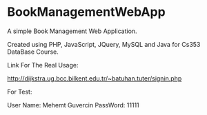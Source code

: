 # BookManagementWebApp
A simple Book Management Web Application.

Created using PHP, JavaScript, JQuery, MySQL and Java for Cs353 DataBase Course.

Link For The Real Usage:

http://dijkstra.ug.bcc.bilkent.edu.tr/~batuhan.tuter/signin.php

For Test:

User Name: Mehemt Guvercin
PassWord: 11111
